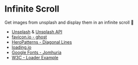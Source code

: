 # Infinite Scroll

Get images from unsplash and display them in an infinite scroll 🥳

- [Unsplash](https://unsplash.com/) & [Unsplash API]()
- [favicon.io - ghost](https://favicon.io/emoji-favicons/ghost)
- [HeroPatterns - Diagonal Lines](http://www.heropatterns.com/)
- [loading.io](https://loading.io)
- [Google Fonts - Jomhuria](https://fonts.google.com/specimen/Jomhuria)
- [W3C - Loader Example](https://www.w3schools.com/howto/howto_css_loader.asp)
